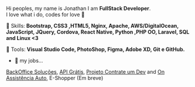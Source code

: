 <p align="left"> 
   Hi peoples, my name is Jonathan I am <strong>FullStack Developer</strong>.<br>
   I love what i do, codes for love 💛
</p>

<p align="left">
  🦄 Skills: <strong>Bootstrap, CSS3 ,HTML5, Nginx, Apache, AWS/DigitalOcean, JavaScript, JQuery, Cordova, React Native, Python ,PHP OO, Laravel, SQL and Linux <3</strong>
</p>

<p align="left">
  💼 Tools: <strong>Visual Studio Code, PhotoShop, Figma, Adobe XD, Git e GitHub.</strong>
</p>

- 🔭 my jobs...

[BackOffice Soluções](https://www.backofficesolucoes.io "Clique e acesse agora!"),
[API Grátis](https://www.apigratis.com.br "Clique e acesse agora!"),
[Projeto Contrate um Dev](https://www.contrateumdev.com.br "Clique e acesse agora!") and 
[On Assistência Auto](https://www.onassistencia.com.br "Clique e acesse agora!"),
E-Shopper (Em breve)
